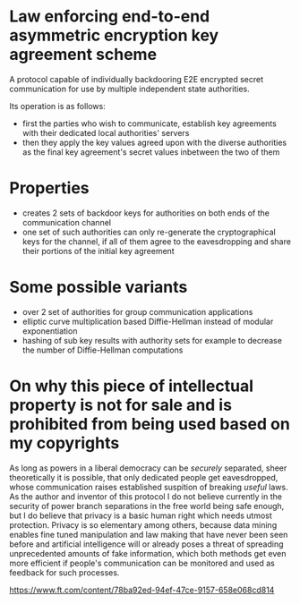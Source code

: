 # Law enforcing end-to-end asymmetric encryption key agreement scheme
A protocol capable of individually backdooring E2E encrypted secret communication for use by multiple independent state authorities.

Its operation is as follows:
* first the parties who wish to communicate, establish key agreements with their dedicated local authorities' servers
* then they apply the key values agreed upon with the diverse authorities as the final key agreement's secret values inbetween the two of them

# Properties
* creates 2 sets of backdoor keys for authorities on both ends of the communication channel
* one set of such authorities can only re-generate the cryptographical keys for the channel, if all of them agree to the eavesdropping and share their portions of the initial key agreement

# Some possible variants
* over 2 set of authorities for group communication applications
* elliptic curve multiplication based Diffie-Hellman instead of modular exponentiation
* hashing of sub key results with authority sets for example to decrease the number of Diffie-Hellman computations

# On why this piece of intellectual property is not for sale and is prohibited from being used based on my copyrights
As long as powers in a liberal democracy can be _securely_ separated, sheer theoretically it is possible, that only dedicated people get eavesdropped, whose communication raises established suspition of breaking _useful_ laws. As the author and inventor of this protocol I do not believe currently in the security of power branch separations in the free world being safe enough, but I do believe that privacy is a basic human right which needs utmost protection. Privacy is so elementary among others, because data mining enables fine tuned manipulation and law making that have never been seen before and artificial intelligence will or already poses a threat of spreading unprecedented amounts of fake information, which both methods get even more efficient if people's communication can be monitored and used as feedback for such processes.

https://www.ft.com/content/78ba92ed-94ef-47ce-9157-658e068cd814
